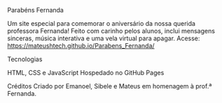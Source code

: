Parabéns Fernanda

Um site especial para comemorar o aniversário da nossa querida professora Fernanda! Feito com carinho pelos alunos, inclui mensagens sinceras, música interativa e uma vela virtual para apagar.
Acesse: https://mateushtech.github.io/Parabens_Fernanda/

Tecnologias

HTML, CSS e JavaScript
Hospedado no GitHub Pages

Créditos
Criado por Emanoel, Sibele e Mateus em homenagem à prof.ª Fernanda.

